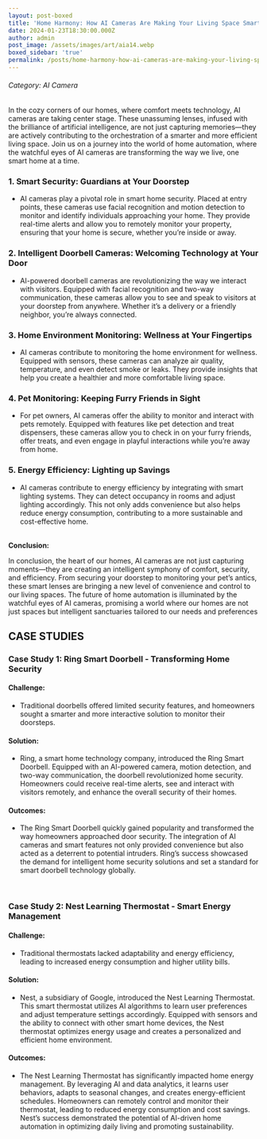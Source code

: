 ```yaml
---
layout: post-boxed
title: 'Home Harmony: How AI Cameras Are Making Your Living Space Smarter'
date: 2024-01-23T18:30:00.000Z
author: admin
post_image: /assets/images/art/aia14.webp
boxed_sidebar: 'true'
permalink: /posts/home-harmony-how-ai-cameras-are-making-your-living-space-smarter
---
```


###### Category: AI Camera

In the cozy corners of our homes, where comfort meets technology, AI cameras are taking center stage. These unassuming lenses, infused with the brilliance of artificial intelligence, are not just capturing memories—they are actively contributing to the orchestration of a smarter and more efficient living space. Join us on a journey into the world of home automation, where the watchful eyes of AI cameras are transforming the way we live, one smart home at a time.

### 1. Smart Security: Guardians at Your Doorstep

* AI cameras play a pivotal role in smart home security. Placed at entry points, these cameras use facial recognition and motion detection to monitor and identify individuals approaching your home. They provide real-time alerts and allow you to remotely monitor your property, ensuring that your home is secure, whether you’re inside or away.

### 2. Intelligent Doorbell Cameras: Welcoming Technology at Your Door

* AI-powered doorbell cameras are revolutionizing the way we interact with visitors. Equipped with facial recognition and two-way communication, these cameras allow you to see and speak to visitors at your doorstep from anywhere. Whether it’s a delivery or a friendly neighbor, you’re always connected.

### 3. Home Environment Monitoring: Wellness at Your Fingertips

* AI cameras contribute to monitoring the home environment for wellness. Equipped with sensors, these cameras can analyze air quality, temperature, and even detect smoke or leaks. They provide insights that help you create a healthier and more comfortable living space.

### 4. Pet Monitoring: Keeping Furry Friends in Sight

* For pet owners, AI cameras offer the ability to monitor and interact with pets remotely. Equipped with features like pet detection and treat dispensers, these cameras allow you to check in on your furry friends, offer treats, and even engage in playful interactions while you’re away from home.

### 5. Energy Efficiency: Lighting up Savings

* AI cameras contribute to energy efficiency by integrating with smart lighting systems. They can detect occupancy in rooms and adjust lighting accordingly. This not only adds convenience but also helps reduce energy consumption, contributing to a more sustainable and cost-effective home.

<br>
<b>Conclusion:</b>
<p>
In conclusion, the heart of our homes, AI cameras are not just capturing moments—they are creating an intelligent symphony of comfort, security, and efficiency. From securing your doorstep to monitoring your pet’s antics, these smart lenses are bringing a new level of convenience and control to our living spaces. The future of home automation is illuminated by the watchful eyes of AI cameras, promising a world where our homes are not just spaces but intelligent sanctuaries tailored to our needs and preferences
</p>

## CASE STUDIES

### Case Study 1: Ring Smart Doorbell - Transforming Home Security

#### Challenge:

* Traditional doorbells offered limited security features, and homeowners sought a smarter and more interactive solution to monitor their doorsteps.

#### Solution:

* Ring, a smart home technology company, introduced the Ring Smart Doorbell. Equipped with an AI-powered camera, motion detection, and two-way communication, the doorbell revolutionized home security. Homeowners could receive real-time alerts, see and interact with visitors remotely, and enhance the overall security of their homes.

#### Outcomes:

* The Ring Smart Doorbell quickly gained popularity and transformed the way homeowners approached door security. The integration of AI cameras and smart features not only provided convenience but also acted as a deterrent to potential intruders. Ring’s success showcased the demand for intelligent home security solutions and set a standard for smart doorbell technology globally.

<br>

### Case Study 2: Nest Learning Thermostat - Smart Energy Management

#### Challenge:

* Traditional thermostats lacked adaptability and energy efficiency, leading to increased energy consumption and higher utility bills.

#### Solution:

* Nest, a subsidiary of Google, introduced the Nest Learning Thermostat. This smart thermostat utilizes AI algorithms to learn user preferences and adjust temperature settings accordingly. Equipped with sensors and the ability to connect with other smart home devices, the Nest thermostat optimizes energy usage and creates a personalized and efficient home environment.

#### Outcomes:

* The Nest Learning Thermostat has significantly impacted home energy management. By leveraging AI and data analytics, it learns user behaviors, adapts to seasonal changes, and creates energy-efficient schedules. Homeowners can remotely control and monitor their thermostat, leading to reduced energy consumption and cost savings. Nest’s success demonstrated the potential of AI-driven home automation in optimizing daily living and promoting sustainability.

